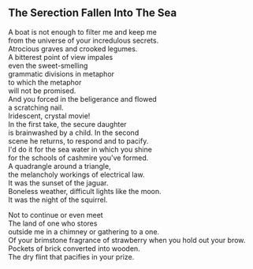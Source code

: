 The Serection Fallen Into The Sea
---------------------------------
A boat is not enough to filter me and keep me  
from the universe of your incredulous secrets.  
Atrocious graves and crooked legumes.  
A bitterest point of view impales  
even the sweet-smelling  
grammatic divisions in metaphor  
to which the metaphor  
will not be promised.  
And you forced in the beligerance and flowed  
a scratching nail.  
Iridescent, crystal movie!  
In the first take, the secure daughter  
is brainwashed by a child. In the second  
scene he returns, to respond and to pacify.  
I'd do it for the sea water in which you shine  
for the schools of cashmire you've formed.  
A quadrangle around a triangle,  
the melancholy workings of electrical law.  
It was the sunset of the jaguar.  
Boneless weather, difficult lights like the moon.  
It was the night of the squirrel.  
  
Not to continue or even meet  
The land of one who stores  
outside me in a chimney or gathering to a one.  
Of your brimstone fragrance of strawberry when you hold out your brow.  
Pockets of brick converted into wooden.  
The dry flint that pacifies in your prize.  
